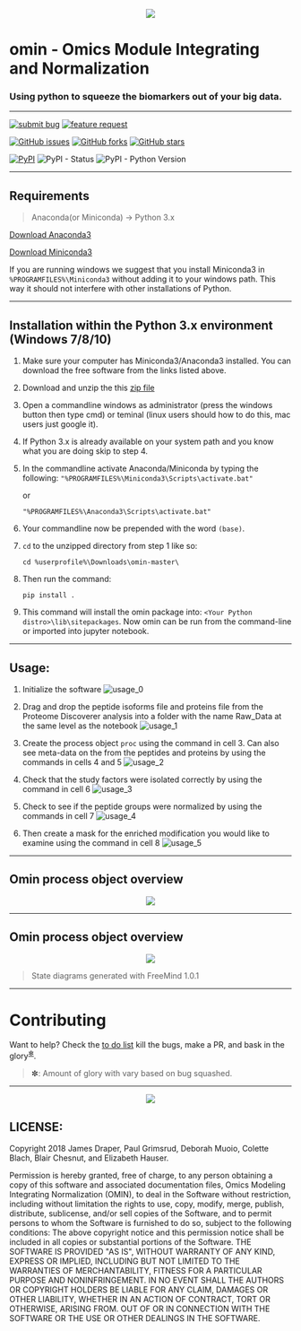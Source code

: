 
<!-- ![logo](https://github.com/dmpio/omin/blob/master/images/omin_lil_horns_logo.png) -->


<p align="center">
  <img src="images/omin_lil_horns_logo_reworked_501px_194px.png" >
</p>

<!--
<center>![logo](images/omin_lil_horns_logo_reworked_501px_194px.png)</center>
-->

# omin - Omics Module Integrating and Normalization
### Using python to squeeze the biomarkers out of your big data.
---    

[![submit bug](https://img.shields.io/badge/project%20issues-submit%20bug-red.svg)](https://github.com/dmpio/omin/issues/new?template=issue_template.md&labels=BUG&title=BUG%20:)
[![feature request](https://img.shields.io/badge/project%20issues-submit%20feature%20request-blue.svg)](https://github.com/dmpio/omin/issues/new?template=feature_request.md&labels=FEATURE%20REQUEST&title=FEATURE%20REQUEST%20:)    

[![GitHub issues](https://img.shields.io/github/issues/dmpio/omin.svg)](https://github.com/dmpio/omin/issues)
[![GitHub forks](https://img.shields.io/github/forks/dmpio/omin.svg)](https://github.com/dmpio/omin/network)
[![GitHub stars](https://img.shields.io/github/stars/dmpio/omin.svg)](https://github.com/dmpio/omin/stargazers)

[![PyPI](https://img.shields.io/pypi/v/omin.svg)](https://pypi.org/project/omin/)
![PyPI - Status](https://img.shields.io/pypi/status/omin.svg)
![PyPI - Python Version](https://img.shields.io/pypi/pyversions/Django.svg)

---
## Requirements

> Anaconda(or Miniconda) -> Python 3.x

[Download Anaconda3](https://docs.anaconda.com/anaconda/install/)

[Download Miniconda3](https://conda.io/miniconda.html)

If you are running windows we suggest that you install Miniconda3 in `%PROGRAMFILES%\Miniconda3` without adding it to your windows path. This way it should not interfere with other installations of Python.

---

## Installation within the Python 3.x environment (Windows 7/8/10)
1. Make sure your computer has Miniconda3/Anaconda3 installed. You can download the free software from the links listed above.
1. Download and unzip the this [zip file](https://github.com/dmpio/omin/archive/master.zip)
1. Open a commandline windows as administrator (press the windows button then type cmd) or teminal (linux users should how to do this, mac users just google it).
1. If Python 3.x is already available on your system path and you know what you are doing skip to step 4.
1.  In the commandline activate Anaconda/Miniconda by typing the following:
    `"%PROGRAMFILES%\Miniconda3\Scripts\activate.bat"`

    or    

    `"%PROGRAMFILES%\Anaconda3\Scripts\activate.bat"`

1. Your commandline now be prepended with the word `(base)`.    
1. `cd` to the unzipped directory from step 1 like so:    

    `cd %userprofile%\Downloads\omin-master\`

1. Then run the command:    

    `pip install .`

1. This command will install the omin package into: `<Your Python distro>\lib\sitepackages`. Now omin can be run from the command-line or imported into jupyter notebook.

---

## Usage:

1. Initialize the software ![usage_0](/images/usage_0.PNG)

1. Drag and drop the peptide isoforms file and proteins file from the Proteome Discoverer analysis into a folder with the name Raw_Data at the same level as the notebook ![usage_1](/images/usage_1.PNG)

1. Create the process object `proc` using the command in cell 3. Can also see meta-data on the from the peptides and proteins by using the commands in cells 4 and 5 ![usage_2](/images/usage_2.PNG)

1. Check that the study factors were isolated correctly by using the command in cell 6 ![usage_3](/images/usage_3.PNG)

1. Check to see if the peptide groups were normalized by using the commands in cell 7 ![usage_4](/images/usage_4.PNG)

1. Then create a mask for the enriched modification you would like to examine using the command in cell 8 ![usage_5](/images/usage_5.PNG)

---
## Omin process object overview

<p align="center"><img src="/images/omin_state_diagram.png" ></p>

---
## Omin process object overview

<p align="center">
  <img src="/images/omin_state_diagram_process_intstance.png" >
</p>

> State diagrams generated with FreeMind 1.0.1

---
# Contributing

Want to help? Check the [to do list](TO_DO_LIST.md) kill the bugs, make a PR, and bask in the glory<sup>[&#10044;](#asterisk)</sup>.

> <a name="asterisk"> &#10044;</a>: Amount of glory with vary based on bug squashed.

---
<p align="center"><img src="images/duke_octocat_drawing_v1_.300px_292px.png"></p>

## LICENSE:
Copyright 2018 James Draper, Paul Grimsrud, Deborah Muoio, Colette Blach, Blair Chesnut, and Elizabeth Hauser.

Permission is hereby granted, free of charge, to any person obtaining a copy of
this software and associated documentation files, Omics Modeling Integrating
Normalization (OMIN), to deal in the Software without restriction, including
without limitation the rights to use, copy, modify, merge, publish, distribute,
sublicense, and/or sell copies of the Software, and to permit persons to whom
the Software is furnished to do so, subject to the following conditions:
The above copyright notice and this permission notice shall be included in all
copies or substantial portions of the Software.
THE SOFTWARE IS PROVIDED "AS IS", WITHOUT WARRANTY OF ANY KIND, EXPRESS OR
IMPLIED, INCLUDING BUT NOT LIMITED TO THE WARRANTIES OF MERCHANTABILITY,
FITNESS FOR A PARTICULAR PURPOSE AND NONINFRINGEMENT. IN NO EVENT SHALL
THE AUTHORS OR COPYRIGHT HOLDERS BE LIABLE FOR ANY CLAIM, DAMAGES OR OTHER
LIABILITY, WHETHER IN AN ACTION OF CONTRACT, TORT OR OTHERWISE, ARISING FROM.
OUT OF OR IN CONNECTION WITH THE SOFTWARE OR THE USE OR OTHER DEALINGS IN THE
SOFTWARE.
